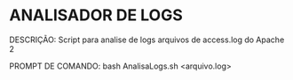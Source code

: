# ANALISADOR DE LOGS

DESCRIÇÃO: Script para analise de logs arquivos de access.log do Apache 2

PROMPT DE COMANDO: bash AnalisaLogs.sh <arquivo.log>
